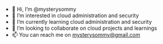 - 👋 Hi, I’m @mysterysommy
- 👀 I’m interested in cloud administration and security
- 🌱 I’m currently learning cloud administration and security
- 💞️ I’m looking to collaborate on cloud projects and learnings 
- 📫 You can reach me on mysterysommy@gmail.com

<!---
mysterysommy/mysterysommy is a ✨ special ✨ repository because its `README.md` (this file) appears on your GitHub profile.
You can click the Preview link to take a look at your changes.
--->
